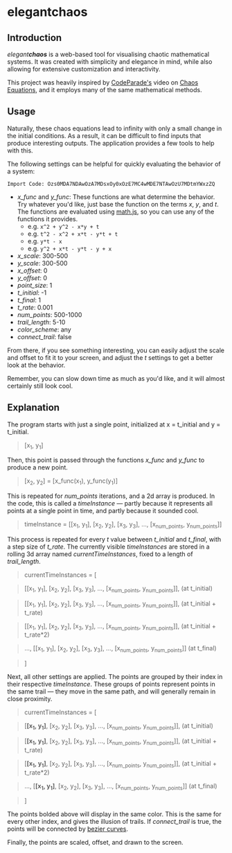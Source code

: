 # elegant**chaos**

## Introduction

*elegant**chaos*** is a web-based tool for visualising chaotic mathematical systems. It was created with simplicity and elegance in mind, while also allowing for extensive customization and interactivity.

This project was heavily inspired by [CodeParade's](https://www.youtube.com/@CodeParade) video on [Chaos Equations](https://www.youtube.com/watch?v=fDSIRXmnVvk), and it employs many of the same mathematical methods.

## Usage

Naturally, these chaos equations lead to infinity with only a small change in the initial conditions. As a result, it can be difficult to find inputs that produce interesting outputs. The application provides a few tools to help with this.

The following settings can be helpful for quickly evaluating the behavior of a system:

`Import Code: Ozs0MDA7NDAwOzA7MDsxOy0xOzE7MC4wMDE7NTAwOzU7MDtmYWxzZQ`

- *x_func* and *y_func*: These functions are what determine the behavior. Try whatever you'd like, just base the function on the terms *x*, *y*, and *t*. The functions are evaluated using [math.js](https://mathjs.org/), so you can use any of the functions it provides.
    - e.g. `x^2 + y^2 - x*y + t`
    - e.g. `t^2 - x^2 + x*t - y*t + t`
    - e.g. `y*t - x`
    - e.g. `y^2 + x*t - y*t - y + x`
- *x_scale*: 300-500
- *y_scale*: 300-500
- *x_offset*: 0
- *y_offset*: 0
- *point_size*: 1
- *t_initial*: -1
- *t_final*: 1
- *t_rate*: 0.001
- *num_points*: 500-1000
- *trail_length*: 5-10
- *color_scheme*: any
- *connect_trail*: false

From there, if you see something interesting, you can easily adjust the scale and offset to fit it to your screen, and adjust the *t* settings to get a better look at the behavior. 

Remember, you can slow down time as much as you'd like, and it will almost certainly still look cool.

## Explanation

The program starts with just a single point, initialized at x = t_initial and y = t_initial. 

> [x<sub>1</sub>, y<sub>1</sub>]

Then, this point is passed through the functions *x_func* and *y_func* to produce a new point. 

> [x<sub>2</sub>, y<sub>2</sub>] = [x_func(x<sub>1</sub>), y_func(y<sub>1</sub>)]

This is repeated for *num_points* iterations, and a 2d array is produced. In the code, this is called a *timeInstance* — partly because it represents all points at a single point in time, and partly because it sounded cool.

> timeInstance = [[x<sub>1</sub>, y<sub>1</sub>], [x<sub>2</sub>, y<sub>2</sub>], [x<sub>3</sub>, y<sub>3</sub>], ..., [x<sub>num_points</sub>, y<sub>num_points</sub>]]

This process is repeated for every *t* value between *t_initial* and *t_final*, with a step size of *t_rate*. The currently visible *timeInstances* are stored in a rolling 3d array named *currentTimeInstances*, fixed to a length of *trail_length*.

> currentTimeInstances = [

> [[x<sub>1</sub>, y<sub>1</sub>], [x<sub>2</sub>, y<sub>2</sub>], [x<sub>3</sub>, y<sub>3</sub>], ..., [x<sub>num_points</sub>, y<sub>num_points</sub>]], (at t_initial)

> [[x<sub>1</sub>, y<sub>1</sub>], [x<sub>2</sub>, y<sub>2</sub>], [x<sub>3</sub>, y<sub>3</sub>], ..., [x<sub>num_points</sub>, y<sub>num_points</sub>]], (at t_initial + t_rate)

> [[x<sub>1</sub>, y<sub>1</sub>], [x<sub>2</sub>, y<sub>2</sub>], [x<sub>3</sub>, y<sub>3</sub>], ..., [x<sub>num_points</sub>, y<sub>num_points</sub>]], (at t_initial + t_rate*2)

> ..., [[x<sub>1</sub>, y<sub>1</sub>], [x<sub>2</sub>, y<sub>2</sub>], [x<sub>3</sub>, y<sub>3</sub>], ..., [x<sub>num_points</sub>, y<sub>num_points</sub>]] (at t_final)

> ]

Next, all other settings are applied. The points are grouped by their index in their respective *timeInstance*. These groups of points represent points in the same trail — they move in the same path, and will generally remain in close proximity.

> currentTimeInstances = [

> [**[x<sub>1</sub>, y<sub>1</sub>]**, [x<sub>2</sub>, y<sub>2</sub>], [x<sub>3</sub>, y<sub>3</sub>], ..., [x<sub>num_points</sub>, y<sub>num_points</sub>]], (at t_initial)

> [**[x<sub>1</sub>, y<sub>1</sub>]**, [x<sub>2</sub>, y<sub>2</sub>], [x<sub>3</sub>, y<sub>3</sub>], ..., [x<sub>num_points</sub>, y<sub>num_points</sub>]], (at t_initial + t_rate)

> [**[x<sub>1</sub>, y<sub>1</sub>]**, [x<sub>2</sub>, y<sub>2</sub>], [x<sub>3</sub>, y<sub>3</sub>], ..., [x<sub>num_points</sub>, y<sub>num_points</sub>]], (at t_initial + t_rate*2)

> ..., [**[x<sub>1</sub>, y<sub>1</sub>]**, [x<sub>2</sub>, y<sub>2</sub>], [x<sub>3</sub>, y<sub>3</sub>], ..., [x<sub>num_points</sub>, y<sub>num_points</sub>]] (at t_final)

> ]

The points bolded above will display in the same color. This is the same for every other index, and gives the illusion of trails. If *connect_trail* is true, the points will be connected by [bezier curves](https://github.com/dobarkod/canvas-bezier-multiple).

Finally, the points are scaled, offset, and drawn to the screen.



